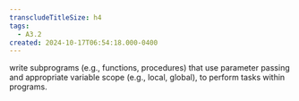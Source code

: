 ```yaml
---
transcludeTitleSize: h4
tags:
  - A3.2
created: 2024-10-17T06:54:18.000-0400
---
```

write subprograms (e.g., functions, procedures) that use parameter passing and appropriate variable scope (e.g., local, global), to perform tasks within programs.